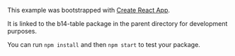This example was bootstrapped with [Create React App](https://github.com/facebook/create-react-app).

It is linked to the b14-table package in the parent directory for development purposes.

You can run `npm install` and then `npm start` to test your package.
